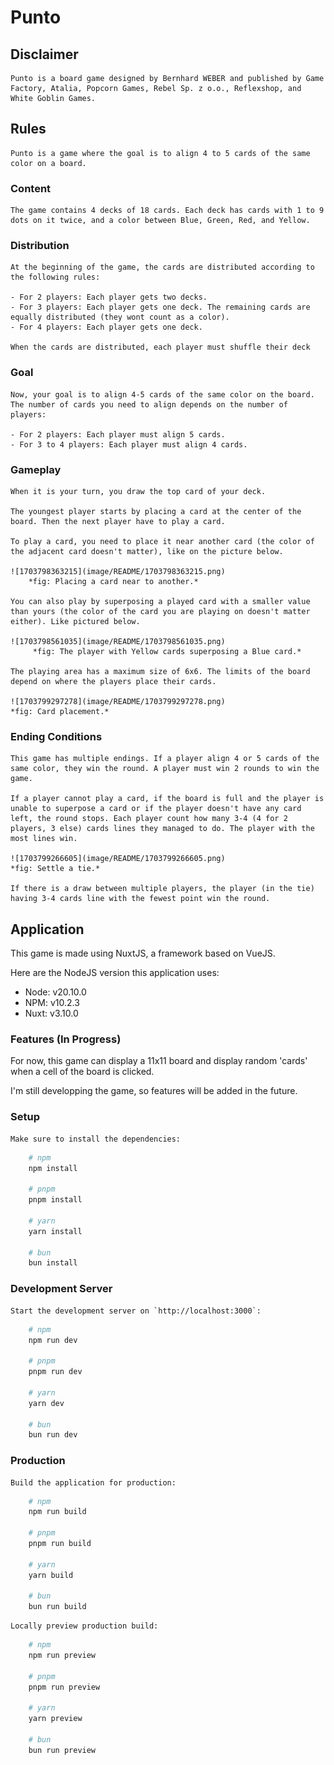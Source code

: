 # Punto

## Disclaimer

    Punto is a board game designed by Bernhard WEBER and published by Game Factory, Atalia, Popcorn Games, Rebel Sp. z o.o., Reflexshop, and White Goblin Games.

## Rules

    Punto is a game where the goal is to align 4 to 5 cards of the same color on a board.

### Content

    The game contains 4 decks of 18 cards. Each deck has cards with 1 to 9 dots on it twice, and a color between Blue, Green, Red, and Yellow.

### Distribution

    At the beginning of the game, the cards are distributed according to the following rules:

    - For 2 players: Each player gets two decks.
    - For 3 players: Each player gets one deck. The remaining cards are equally distributed (they wont count as a color).
    - For 4 players: Each player gets one deck.

    When the cards are distributed, each player must shuffle their deck

### Goal

    Now, your goal is to align 4-5 cards of the same color on the board. The number of cards you need to align depends on the number of players:

    - For 2 players: Each player must align 5 cards.
    - For 3 to 4 players: Each player must align 4 cards.

### Gameplay

    When it is your turn, you draw the top card of your deck.

    The youngest player starts by placing a card at the center of the board. Then the next player have to play a card.

    To play a card, you need to place it near another card (the color of the adjacent card doesn't matter), like on the picture below.

    ![1703798363215](image/README/1703798363215.png)
        *fig: Placing a card near to another.*

    You can also play by superposing a played card with a smaller value than yours (the color of the card you are playing on doesn't matter either). Like pictured below.

    ![1703798561035](image/README/1703798561035.png)
         *fig: The player with Yellow cards superposing a Blue card.*

    The playing area has a maximum size of 6x6. The limits of the board depend on where the players place their cards.

    ![1703799297278](image/README/1703799297278.png)
    *fig: Card placement.*

### Ending Conditions

    This game has multiple endings. If a player align 4 or 5 cards of the same color, they win the round. A player must win 2 rounds to win the game.

    If a player cannot play a card, if the board is full and the player is unable to superpose a card or if the player doesn't have any card left, the round stops. Each player count how many 3-4 (4 for 2 players, 3 else) cards lines they managed to do. The player with the most lines win.

    ![1703799266605](image/README/1703799266605.png)
    *fig: Settle a tie.*

    If there is a draw between multiple players, the player (in the tie) having 3-4 cards line with the fewest point win the round. 

## Application

This game is made using NuxtJS, a framework based on VueJS.

Here are the NodeJS version this application uses:

- Node: v20.10.0
- NPM:  v10.2.3
- Nuxt: v3.10.0

### Features (In Progress)

For now, this game can display a 11x11 board and display random 'cards' when a cell of the board is clicked.

I'm still developping the game, so features will be added in the future.

### Setup

    Make sure to install the dependencies:

```bash
    # npm
    npm install

    # pnpm
    pnpm install

    # yarn
    yarn install

    # bun
    bun install
```

### Development Server

    Start the development server on `http://localhost:3000`:

```bash
    # npm
    npm run dev

    # pnpm
    pnpm run dev

    # yarn
    yarn dev

    # bun
    bun run dev
```

### Production

    Build the application for production:

```bash
    # npm
    npm run build

    # pnpm
    pnpm run build

    # yarn
    yarn build

    # bun
    bun run build
```

    Locally preview production build:

```bash
    # npm
    npm run preview

    # pnpm
    pnpm run preview

    # yarn
    yarn preview

    # bun
    bun run preview
```
